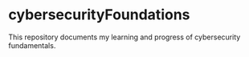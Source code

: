 # cybersecurityFoundations
This repository documents my learning and progress of cybersecurity fundamentals.
